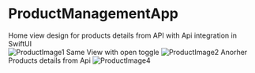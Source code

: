 # ProductManagementApp
Home view design for products details from API with Api integration in SwiftUI  
![ProductImage1](https://user-images.githubusercontent.com/61162466/155897773-a3a9f67d-84df-4c9b-b9fb-ef8d005781a2.png)
Same View with open toggle
![ProductImage2](https://user-images.githubusercontent.com/61162466/155897871-9d1e457e-2154-4090-b7d8-735f877326da.png)
Anorher Products details from Api 
![ProductImage4](https://user-images.githubusercontent.com/61162466/155897968-599503be-aeb5-41b8-b85a-355f6617b7a8.png)
